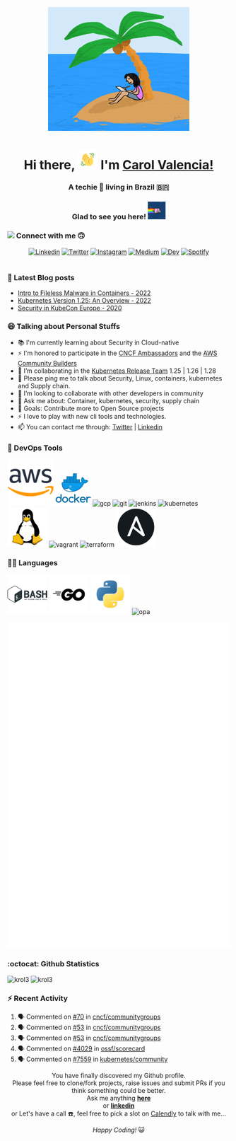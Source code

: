 <p align="center">
  <img src="./img/write.gif" height="280dp" width="320dp">
</p>
<h1 align="center">
    Hi there, 
    <img src="./img/wave.gif" 
         alt="Waving hand animated gif"
         height="45"
         width="45" />
  I'm <a href="https://www.linkedin.com/in/carolgv/" target="_blank">Carol Valencia!</a>
</h1>
<h3 align="center">
A techie 🚀 living in Brazil 🇧🇷 
</h3>

<h3 align="center">

Glad to see you here! 
<img src="./img/cat-run.gif" 
         alt="Waving hand animated gif"
         height="40"
         width="40" />
</h3>

### <img src="https://media.giphy.com/media/LnQjpWaON8nhr21vNW/giphy.gif" weight="40" height="40"></img> Connect with me 🙃
<div align="center">
<a href="https://linkedin.com/in/carolgv" target="blank"><img align="center" src="https://raw.githubusercontent.com/rahuldkjain/github-profile-readme-generator/master/src/images/icons/Social/linked-in-alt.svg" height="40" width="40" alt="Linkedin" /></a>
<a href="https://twitter.com/krol_valencia" target="blank"><img align="center" src="https://raw.githubusercontent.com/rahuldkjain/github-profile-readme-generator/master/src/images/icons/Social/twitter.svg" height="40" width="40" alt="Twitter" /></a>
<a href="https://www.instagram.com/krol3" target="_blank"><img align="center" src="https://raw.githubusercontent.com/rahuldkjain/github-profile-readme-generator/master/src/images/icons/Social/instagram.svg" height="40" width="40" alt="Instagram"></a>
<a href="https://krol3.medium.com" target="blank"><img align="center" src="https://raw.githubusercontent.com/rahuldkjain/github-profile-readme-generator/master/src/images/icons/Social/medium.svg" height="40" width="40" alt="Medium" /></a>
<a href="https://dev.to/krol_valencia" target="blank"><img align="center" src="https://raw.githubusercontent.com/rahuldkjain/github-profile-readme-generator/master/src/images/icons/Social/devto.svg" height="40" width="40" alt="Dev" /></a>
<a href="https://open.spotify.com/user/krol3" target="_blank"><img align="center" src="https://raw.githubusercontent.com/rahuldkjain/github-profile-readme-generator/master/src/images/icons/Social/spotify.svg" height="40" width="40" alt="Spotify"></a>
</div>

<!--
**krol3/krol3** is a ✨ _special_ ✨ repository because its `README.md` (this file) appears on your GitHub profile.

Here are some ideas to get you started:

- 🔭 I’m currently working on ...
- 🌱 I’m currently learning ...
- 👯 I’m looking to collaborate on ...
- 🤔 I’m looking for help with ...
- 💬 Ask me about .... Beside programming, I like running, beach-tennis, traveling and cats
- 📫 How to reach me: ...
- 😄 Pronouns: ...
- ⚡ Fun fact: ...
-->
</br>

### :card_index: Latest Blog posts
<!-- BLOG-POST-LIST:START -->
- [Intro to Fileless Malware in Containers - 2022](https://blog.aquasec.com/intro-to-fileless-malware-in-containers)
- [Kubernetes Version 1.25: An Overview - 2022](https://blog.aquasec.com/kubernetes-version-1.25)
- [Security in KubeCon Europe - 2020](https://krol3.medium.com/security-in-kubecon-europe-2020-859f41beb948)
<!-- BLOG-POST-LIST:END -->

### 😄 Talking about Personal Stuffs
- 📚 I'm currently learning about Security in Cloud-native
- ⚡ I'm honored to participate in the [CNCF Ambassadors](https://www.cncf.io/people/ambassadors/) and the [AWS Community Builders](https://aws.amazon.com/developer/community/community-builders/)
- 👯 I’m collaborating in the [Kubernetes Release Team](https://github.com/kubernetes/sig-release/tree/master/release-team) 1.25 | 1.26 | 1.28
- 🌱 Please ping me to talk about Security, Linux, containers, kubernetes and Supply chain.
- 👯 I’m looking to collaborate with other developers in community
- 💬 Ask me about: Container, kubernetes, security, supply chain
- 🥅 Goals: Contribute more to Open Source projects
- ⚡ I love to play with new cli tools and technologies.
- 📫 You can contact me through: [Twitter](https://twitter.com/krol_valencia) | [Linkedin](https://linkedin.com/in/carolgv) 

### 🧰 DevOps Tools
<p align="left">
<img src="https://raw.githubusercontent.com/devicons/devicon/master/icons/amazonwebservices/amazonwebservices-original-wordmark.svg" alt="aws" width="105" height="105"/> 
<img src="https://raw.githubusercontent.com/github/explore/80688e429a7d4ef2fca1e82350fe8e3517d3494d/topics/docker/docker.png" alt="docker" width="80" height="80"/> 
<img src="https://www.vectorlogo.zone/logos/google_cloud/google_cloud-icon.svg" alt="gcp" width="90" height="90"/> 
<img src="https://www.vectorlogo.zone/logos/git-scm/git-scm-icon.svg" alt="git" width="90" height="90"/> 
<img src="https://www.vectorlogo.zone/logos/jenkins/jenkins-icon.svg" alt="jenkins" width="90" height="90"/> 
<img src="https://www.vectorlogo.zone/logos/kubernetes/kubernetes-icon.svg" alt="kubernetes" width="90" height="90"/>
<img src="https://raw.githubusercontent.com/github/explore/80688e429a7d4ef2fca1e82350fe8e3517d3494d/topics/linux/linux.png" alt="linux" width="90" height="90"/> 
<img src="https://www.vectorlogo.zone/logos/vagrantup/vagrantup-icon.svg" alt="vagrant" width="90" height="90"/>
<img src="https://camo.githubusercontent.com/d13e208052a3e9d83243cd804635e60e4a238c43a86ce1bc6aea249c39c67709/68747470733a2f2f7777772e766563746f726c6f676f2e7a6f6e652f6c6f676f732f7465727261666f726d696f2f7465727261666f726d696f2d617232312e737667" alt="terraform" width="110" height="110"/>  
<img src="https://raw.githubusercontent.com/github/explore/80688e429a7d4ef2fca1e82350fe8e3517d3494d/topics/ansible/ansible.png" alt="ansible" width="90" height="90"/>
</p>

### 👩‍💻 Languages
<p align="left">
<img src="https://raw.githubusercontent.com/github/explore/80688e429a7d4ef2fca1e82350fe8e3517d3494d/topics/bash/bash.png" alt="bash" width="90" height="90"/> 
<img src="https://raw.githubusercontent.com/github/explore/80688e429a7d4ef2fca1e82350fe8e3517d3494d/topics/go/go.png" alt="go" width="90" height="90"/>
<img src="https://raw.githubusercontent.com/github/explore/80688e429a7d4ef2fca1e82350fe8e3517d3494d/topics/python/python.png" alt="python" width="90" height="90"/> 
<img src="https://camo.githubusercontent.com/aee47673482ae9337b1a495f7e747d35e55f4a3081e5cd65768e65686f6f2de4/68747470733a2f2f7777772e766563746f726c6f676f2e7a6f6e652f6c6f676f732f6f70656e706f6c6963796167656e742f6f70656e706f6c6963796167656e742d617232312e737667" alt="opa" width="100" height="100"/> 
</p>

![Metrics](https://github.com/krol3/krol3/blob/master/github-metrics.svg)

### :octocat: Github Statistics

<p align="left">
<img  src="https://github-readme-stats.vercel.app/api?username=krol3&include_all_commits=true&count_private=true&show_icons=true&theme=tokyonight&exclude_repo=neural-network-bike,docker-samples-by-lang&line_height=20&title_color=7A7ADB&icon_color=2234AE&text_color=D3D3D3&bg_color=0,000000,130F40" alt="krol3" width="480" height="180" />
<img  src="https://github-readme-stats.vercel.app/api/top-langs/?username=krol3&include_all_commits=true&count_private=true&show_icons=true&hide_border=true&layout=compact&langs_count=8&theme=tokyonight&exclude_repo=neural-network-bike,docker-samples-by-lang&line_height=20&title_color=7A7ADB&icon_color=2234AE&text_color=D3D3D3&bg_color=0,000000,130F40" alt="krol3"/>
</p>

### :zap: Recent Activity
<!--START_SECTION:activity-->
1. 🗣 Commented on [#70](https://github.com/cncf/communitygroups/issues/70#issuecomment-2148560685) in [cncf/communitygroups](https://github.com/cncf/communitygroups)
2. 🗣 Commented on [#53](https://github.com/cncf/communitygroups/issues/53#issuecomment-2146088772) in [cncf/communitygroups](https://github.com/cncf/communitygroups)
3. 🗣 Commented on [#53](https://github.com/cncf/communitygroups/issues/53#issuecomment-2146032994) in [cncf/communitygroups](https://github.com/cncf/communitygroups)
4. 🗣 Commented on [#4029](https://github.com/ossf/scorecard/issues/4029#issuecomment-2142534454) in [ossf/scorecard](https://github.com/ossf/scorecard)
5. 🗣 Commented on [#7559](https://github.com/kubernetes/community/pull/7559#issuecomment-2135667464) in [kubernetes/community](https://github.com/kubernetes/community)
<!--END_SECTION:activity-->


<div align="center">
    
You have finally discovered my Github profile. <br>
Please feel free to clone/fork projects, raise issues and submit PRs if you think something could be better. <br>
Ask me anything <a href="https://github.com/krol3/krol3/issues/new"><b>here</b></a><br>
or <a href="https://www.linkedin.com/in/carolgv/"><b>linkedin</b></a>  <br>
or Let's have a call ☎️, feel free to pick a slot on <a href="https://calendly.com/krol/30min">Calendly</a> to talk with me...

<i>Happy Coding!</i> 😺

</div>

